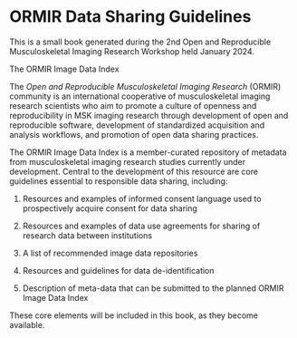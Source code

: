 # ORMIR Data Sharing Guidelines

This is a small book generated during the 2nd Open and Reproducible Musculoskeletal Imaging Research Workshop held January 2024.

The ORMIR Image Data Index

The *Open and Reproducible Musculoskeletal Imaging Research* (ORMIR) community is an international cooperative of musculoskeletal imaging research scientists who aim to promote a culture of openness and reproducibility in MSK imaging research through development of open and reproducible software, development of standardized acquisition and analysis workflows, and promotion of open data sharing practices.

The ORMIR Image Data Index is a member-curated repository of metadata from musculoskeletal imaging research studies currently under development. Central to the development of this resource are core guidelines essential to responsible data sharing, including:

1.  Resources and examples of informed consent language used to prospectively acquire consent for data sharing

2.  Resources and examples of data use agreements for sharing of research data between institutions

3.  A list of recommended image data repositories

4.  Resources and guidelines for data de-identification

5.  Description of meta-data that can be submitted to the planned ORMIR Image Data Index

These core elements will be included in this book, as they become available.